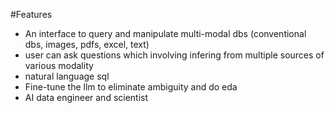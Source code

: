 #Features
- An interface to query and manipulate multi-modal dbs (conventional dbs, images, pdfs, excel, text)
- user can ask questions which involving infering from multiple sources of various modality 
- natural language sql 
- Fine-tune the llm to eliminate ambiguity and do eda 
- AI data engineer and scientist 
